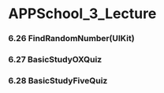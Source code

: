 # APPSchool_3_Lecture

### 6.26 FindRandomNumber(UIKit)
### 6.27 BasicStudyOXQuiz
### 6.28 BasicStudyFiveQuiz
